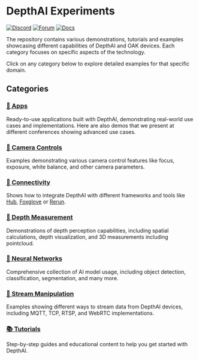 # DepthAI Experiments

[![Discord](https://img.shields.io/discord/790680891252932659?label=Discord)](https://discord.gg/luxonis)
[![Forum](https://img.shields.io/badge/Forum-discuss-orange)](https://discuss.luxonis.com/)
[![Docs](https://img.shields.io/badge/Docs-DepthAI-yellow)](https://docs.luxonis.com)

The repository contains various demonstrations, tutorials and examples showcasing different capabilities of DepthAI and OAK devices. Each category focuses on specific aspects of the technology.

Click on any category below to explore detailed examples for that specific domain.

## Categories

### [📱 Apps](apps/)

Ready-to-use applications built with DepthAI, demonstrating real-world use cases and implementations. Here are also demos that we present at different conferences showing advanced use cases.

### [🎥 Camera Controls](camera-controls/)

Examples demonstrating various camera control features like focus, exposure, white balance, and other camera parameters.

### [🔌 Connectivity](connectivity/)

Shows how to integrate DepthAI with different frameworks and tools like [Hub](https://hub.luxonis.com/), [Foxglove](https://docs.foxglove.dev/docs/introduction/) or [Rerun](https://rerun.io/docs/getting-started/what-is-rerun).

### [📏 Depth Measurement](depth-measurement/)

Demonstrations of depth perception capabilities, including spatial calculations, depth visualization, and 3D measurements including pointcloud.

### [🧠 Neural Networks](neural-networks/)

Comprehensive collection of AI model usage, including object detection, classification, segmentation, and many more.

### [🔄 Stream Manipulation](stream-manipulation/)

Examples showing different ways to stream data from DepthAI devices, including MQTT, TCP, RTSP, and WebRTC implementations.

### [📚 Tutorials](tutorials/)

Step-by-step guides and educational content to help you get started with DepthAI.
